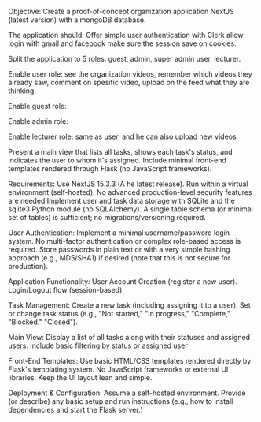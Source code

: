 Objective: Create a proof-of-concept organization application NextJS (latest version) with a mongoDB database.

The application should:
Offer simple user authentication with Clerk allow login with gmail and facebook make sure the session save on cookies.

Split the application to 5 roles: guest, admin, super admin user, lecturer.

Enable user role:
see the organization videos, remember which videos they already saw, comment on spesific video, upload on the feed what they are thinking.

Enable guest role:

Enable admin role:

Enable lecturer role:
same as user, and he can also upload new videos

Present a main view that lists all tasks, shows each task's status, and indicates the user to whom it's assigned.
Include minimal front-end templates rendered through Flask (no JavaScript frameworks).

Requirements:
Use NextJS 15.3.3 (A he latest release).
Run within a virtual environment (self-hosted).
No advanced production-level security features are needed
Implement user and task data storage with SQLite and the sqlite3 Python module (no SQLAlchemy).
A single table schema (or minimal set of tables) is sufficient; no migrations/versioning required.

User Authentication:
Implement a minimal username/password login system.
No multi-factor authentication or complex role-based access is required.
Store passwords in plain text or with a very simple hashing approach (e.g., MD5/SHA1) if desired (note that this is not secure for production).

Application Functionality:
User Account Creation (register a new user).
Login/Logout flow (session-based).

Task Management:
Create a new task (including assigning it to a user).
Set or change task status (e.g., "Not started," "In progress," "Complete,"
"Blocked." "Closed").

Main View:
Display a list of all tasks along with their statuses and assigned users.
Include basic filtering by status or assigned user

Front-End Templates:
Use basic HTML/CSS templates rendered directly by Flask's templating system.
No JavaScript frameworks or external Ul libraries.
Keep the Ul layout lean and simple.

Deployment & Configuration:
Assume a self-hosted environment.
Provide (or describe) any basic setup and run instructions (e.g., how to install dependencies and start the Flask server.)
